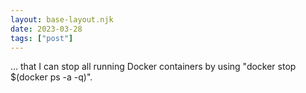 ```yaml
---
layout: base-layout.njk
date: 2023-03-28
tags: ["post"]
---
```


... that I can stop all running Docker containers by using "docker stop $(docker ps -a -q)".
